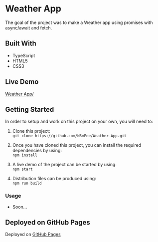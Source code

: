 # Weather App

The goal of the project was to make a Weather app using promises with async/await and fetch.

## Built With

-   TypeScript
-   HTML5
-   CSS3

## Live Demo

[Weather App/](https://n3meee.github.io/Weather-App/)

## Getting Started

In order to setup and work on this project on your own, you will need to:

1. Clone this project:  
   `git clone https://github.com/N3mEee/Weather-App.git`

2. Once you have cloned this project, you can install the required dependencies by using:  
   `npm install`

3. A live demo of the project can be started by using:  
   `npm start`

4. Distribution files can be produced using:  
   `npm run build`

### Usage

-   Soon...

## Deployed on GitHub Pages

Deployed on [GitHub Pages](https://pages.github.com/)
